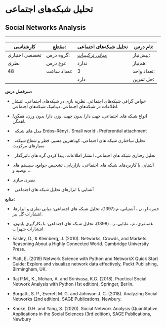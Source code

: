 # تحلیل شبکه‌های اجتماعی
## Social Networks Analysis
_______________________________________________________________________________
| کارشناسی      | مقطع:       | تحلیل شبکه‌های اجتماعی                                        | نام درس:    |
| ------------- | ----------- | ------------------------------------------------------------- | ----------- |
| تخصصی اختیاری | گروه درس:   | [مبانی ترکیبیات](../mandatory/Foundation-of-Combinatorics.md) | پیش‌نیاز:   |
| نظری          | نوع درس:    | ندارد                                                         | هم‌نیاز:    |
| 48            | تعداد ساعت: | 3                                                             | تعداد واحد: |
|               |             |  دارد                                                         | حل تمرین:   |

**سرفصل درس:**


- خواص گرافی شبکه‌های اجتماعی. نظریه بازی در شبکه‌های اجتماعی. انتشار اطلاعات در شبکه‌های اجتماعی. دینامیک شبکه‌های اجتماعی.

- انواع شبکه های اجتماعی،‌ جهت دار/ بدون جهت، وزن دار/ بدون وزن، همگن/ ناهمگن

- ` `مدل های شبکه Erdos–Rényi ، Small world ، Preferential attachment

- ` `تحليل ساختاری شبکه های اجتماعی،  کوتاهترین مسير، قطر و شعاع شبکه، معيارهای مرکزیت

- ` `تحليل رفتاری شبکه های اجتماعی،  انتشار اطلاعات، پيدا کردن گره های تاثيرگذار

- آشنایی با کاربردهای شبکه های اجتماعی، بازاریابی، تشخيص جوامع، سيستم های توصيه و ...

- بصری سازی

- ` `آشنایی با ابزارهای تحليل شبکه های اجتماعی

**منابع:**

- حمزه لو، ن.، آشتيانی، م.(1397)، تحليل شبکه های اجتماعی: مبانی نظری و ابزارها، انتشارات گل بيز.

- غضنفری، م.، طبایی، ز.، (1398)، تحليل شبکه های اجتماعی: با بکارگيری پایتون، انتشارات شهراب

- Easley, D., & Kleinberg, J. (2010). Networks, Crowds, and Markets: Reasoning About a Highly Connected World. Cambridge University Press.

- Platt, E. (2019) Network Science with Python and NetworkX Quick Start Guide: Explore and visualize network data effectively, Packt Publishing, Birmingham, UK. 

- Raj P.M., K., Mohan, A. and Srinivasa, K.G. (2018). Practical Social Network Analysis with Python (1st edition), Springer, Berlin. 

- Borgatti, S. P., Everett M. G. and Johnson J. C. (2018). Analyzing Social Networks (2nd edition), SAGE Publications, Newbury. 

- Knoke, D.H. and Yang, S. (2020). Social Network Analysis (Quantitative Applications in the Social Sciences (3rd edition), SAGE Publications, Newbury
